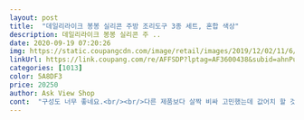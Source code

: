 ```yaml
---
layout: post 
title:  "데일리라이크 봉봉 실리콘 주방 조리도구 3종 세트, 혼합 색상" 
description: 데일리라이크 봉봉 실리콘 주 ..
date: 2020-09-19 07:20:26 
img: https://static.coupangcdn.com/image/retail/images/2019/12/02/11/6/f627d22f-8973-4c26-b9ab-fc8f0710f474.jpg 
linkUrl: https://link.coupang.com/re/AFFSDP?lptag=AF3600438&subid=ahnPublicAsk&pageKey=346739853&itemId=1100575955&vendorItemId=5627922736&traceid=V0-113-f2c364e05e50fe31 
categories: [1013] 
color: 5A8DF3 
price: 20250 
author: Ask View Shop 
cont:  "구성도 너무 좋네요.<br/><br/>다른 제품보다 살짝 비싸 고민했는데 값어치 할 것 같아요.<br/><br/>무게는 약간 묵직한 편인데 사용하는데는 지장없는 수준이고, 세척하기 전단계여서 그런지 뭐가 좀 붙어있는데 물로 헹궈내면 떨어지네요.<br/><br/>색깔도 너무 이쁘고 단단하고 튼튼해요.<br/><br/>아기 이유식스푼 먼저 써보고 깔끔해서 조리도구도 주문해봤어요.<br/><br/>오 좋아요 색상도 이쁘고 애기 이유식 만들때 좋을거 같아요<br/>원산지가 국내라 믿음이 가네요.<br/><br/>제품 모서리 부분들 보면 깔끔하게 커팅안된게 있어서 약간 거슬리긴 하는데 사용하는데는 무리없는 수준이라 그냥 사용하려고 합니다.<br/><br/>통 실리콘이라 세척하고 쓰기 편할거같네요.<br/><br/>" 
---
```

